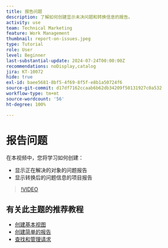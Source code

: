 ```yaml
---
title: 报告问题
description: 了解如何创建显示未决问题和转换信息的报告。
activity: use
team: Technical Marketing
feature: Work Management
thumbnail: report-on-issues.jpeg
type: Tutorial
role: User
level: Beginner
last-substantial-update: 2024-07-24T00:00:00Z
recommendations: noDisplay,catalog
jira: KT-10072
hide: true
exl-id: baee5681-8bf5-4f69-8f5f-e8b1a50724f6
source-git-commit: d17df7162ccaab6b62db34209f50131927c0a532
workflow-type: tm+mt
source-wordcount: '56'
ht-degree: 100%

---
```


# 报告问题

在本视频中，您将学习如何创建：

* 显示正在解决的对象的问题报告
* 显示转换后的问题信息的项目报告


>[!VIDEO](https://video.tv.adobe.com/v/3432002/?quality=12&learn=on&enablevpops)


## 有关此主题的推荐教程

* [创建基本视图](/help/reporting/basic-reporting/create-a-basic-view.md)
* [创建简单的报告](/help/reporting/basic-reporting/create-a-simple-report.md)
* [查找和管理请求](/help/manage-work/issues-requests/find-requests.md)
